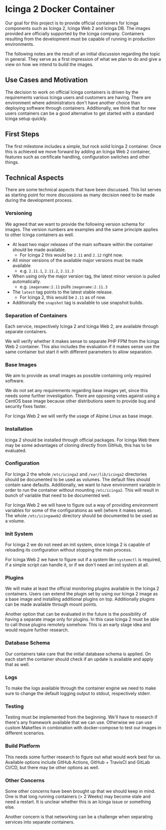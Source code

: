 # Icinga 2 Docker Container

Our goal for this project is to provide official containers for Icinga components such as Icinga 2, Icinga Web 2 and Icinga DB. The images provided are officially supported by the Icinga company. Containers resulting from the development must be capable of running in production environments.

The following notes are the result of an initial discussion regarding the topic in general. They serve as a first impression of what we plan to do and give a view on how we intend to build the images.

## Use Cases and Motivation
The decision to work on official Icinga containers is driven by the requirements various Icinga users and customers are having. There are environment where administrators don't have another choice than deploying software through containers. Additionally, we think that for new users containers can be a good alternative to get started with a standard Icinga setup quickly.

## First Steps
The first milestone includes a simple, but rock solid Icinga 2 container. Once this is achieved we move forward by adding an Icinga Web 2 container, features such as certificate handling, configuration switches and other things.

## Technical Aspects
There are some technical aspects that have been discussed. This list serves as starting point for more discussions as many decision need to be made during the development process.


### Versioning
We agreed that we want to provide the following version schema for images. The version numbers are examples and the same principle applies to other Icinga containers as well.

* At least two major releases of the main software within the container should be made available.
	* For Icinga 2 this would be `2.11` and `2.12` right now.
* All minor versions of the available major versions must be made available
	* e.g. `2.11.1`, `2.11.2`, `2.11.3`
* When using only the major version tag, the latest minor version is pulled automatically.
	* e.g. `imagename:2.11` pulls `imagename:2.11.3`
* The `latest` tag points to the latest stable release.
	* For Icinga 2, this would be `2.11` as of now.
* Additionally the `snapshot` tag is available to use snapshot builds.

### Separation of Containers
Each service, respectively Icinga 2 and Icinga Web 2, are available through separate containers.

We will verify whether it makes sense to separate PHP FPM from the Icinga Web 2 container. This also includes the evaluation if it makes sense use the same container but start it with different parameters to allow separation.

### Base Images
We aim to provide as small images as possible containing only required software.

We do not set any requirements regarding base images yet, since this needs some further investigation. There are opposing votes against using a CentOS base image because other distributions seem to provide bug and security fixes faster.

For Icinga Web 2 we will verify the usage of Alpine Linux as base image.

### Installation
Icinga 2 should be installed through official packages. For Icinga Web there may be some advantages of cloning directly from GitHub, this has to be evaluated.

### Configuration
For Icinga 2 the whole `/etc/icinga2` and `/var/lib/icinga2` directories should be documented to be used as volumes. The default files should contain sane defaults. Additionally, we want to have environment variable in order to run the container without mounting `/etc/icinga2`. This will result in bunch of variable that need to be documented well.

For Icinga Web 2 we will have to figure out a way of providing environment variables for some of the configurations as well (where it makes sense). The whole `/etc/icingaweb2` directory should be documented to be used as a volume.

### Init System
For Icinga 2 we do not need an init system, since Icinga 2 is capable of reloading its configuration without stopping the main process.

For Icinga Web 2 we have to figure out if a system like `systemctl` is required, if a simple script can handle it, or if we don't need an init system at all.

### Plugins
We will make at least the official monitoring plugins available in the Icinga 2 containers. Users can extend the plugin set by using our Icinga 2 image as a base image and installing additional plugins on top. Additionally plugins can be made available through mount points.

Another option that can be evaluated in the future is the possibility of having a separate image only for plugins. In this case Icinga 2 must be able to call those plugins remotely somehow. This is an early stage idea and would require further research.

### Database Schema
Our containers take care that the initial database schema is applied. On each start the container should check if an update is available and apply that as well.

### Logs
To make the logs available through the container engine we need to make sure to change the default logging output to stdout, respectively stderr.

### Testing
Testing must be implemented from the beginning. We'll have to research if there's any framework available that we can use. Otherwise we can use custom Makefiles in combination with docker-compose to test our images in different scenarios.

### Build Platform
This needs some further research to figure out what would work best for us. Available options include GitHub Actions, GitHub + TravisCI and GitLab CI/CD, but there may be other options as well.

### Other Concerns
Some other concerns have been brought up that we should keep in mind. One is that long running containers (> 2 Weeks) may become stale and need a restart. It is unclear whether this is an Icinga issue or something else.

Another concern is that networking can be a challenge when separating services into separate containers.
